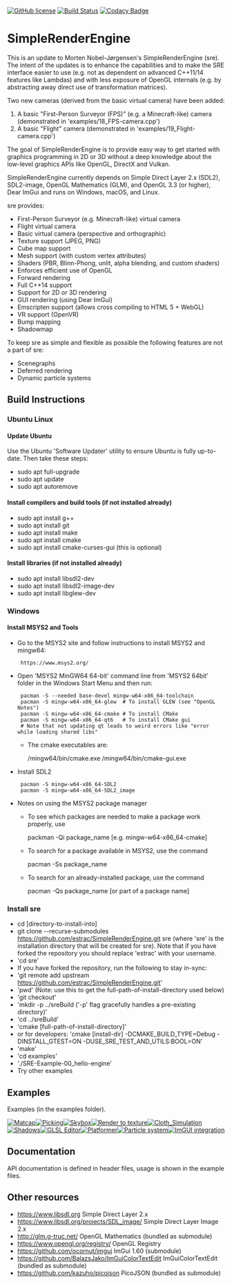 [![GitHub license](https://img.shields.io/badge/license-MIT-blue.svg)](https://raw.githubusercontent.com/mortennobel/SimpleRenderEngine/master/LICENSE)
[![Build Status](https://travis-ci.org/mortennobel/SimpleRenderEngine.svg?branch=master)](https://travis-ci.org/mortennobel/SimpleRenderEngine)
[![Codacy Badge](https://api.codacy.com/project/badge/Grade/86403818b8b54161a6fef03248c0b828)](https://www.codacy.com/app/mortennobel/SimpleRenderEngine?utm_source=github.com&amp;utm_medium=referral&amp;utm_content=mortennobel/SimpleRenderEngine&amp;utm_campaign=Badge_Grade)

# SimpleRenderEngine

This is an update to Morten Nobel-Jørgensen's SimpleRenderEngine (sre). The intent of the updates is to enhance the capabilities and to make the SRE interface easier to use (e.g. not as dependent on advanced C++11/14 features like Lambdas) and with less exposure of OpenGL internals (e.g. by abstracting away direct use of transformation matrices).

Two new cameras (derived from the basic virtual camera) have been added:
1) A basic "First-Person Surveyor (FPS)" (e.g. a Minecraft-like) camera (demonstrated in 'examples/18_FPS-camera.cpp')
2) A basic "Flight" camera (demonstrated in 'examples/19_Flight-camera.cpp')

The goal of SimpleRenderEngine is to provide easy way to get started with graphics programming in 2D or 3D without a deep knowledge about the low-level graphics APIs like OpenGL, DirectX and Vulkan.
 
SimpleRenderEngine currently depends on Simple Direct Layer 2.x (SDL2), SDL2-image, OpenGL Mathematics (GLM), and OpenGL 3.3 (or higher), Dear ImGui and runs on Windows, macOS, and Linux.
 
sre provides:
 * First-Person Surveyor (e.g. Minecraft-like) virtual camera
 * Flight virtual camera
 * Basic virtual camera (perspective and orthographic)
 * Texture support (JPEG, PNG)
 * Cube map support
 * Mesh support (with custom vertex attributes)
 * Shaders (PBR, Blinn-Phong, unlit, alpha blending, and custom shaders)
 * Enforces efficient use of OpenGL
 * Forward rendering
 * Full C++14 support
 * Support for 2D or 3D rendering
 * GUI rendering (using Dear ImGui)
 * Emscripten support (allows cross compiling to HTML 5 + WebGL)
 * VR support (OpenVR)
 * Bump mapping
 * Shadowmap

To keep sre as simple and flexible as possible the following features are not a part of sre:
 * Scenegraphs
 * Deferred rendering
 * Dynamic particle systems

## Build Instructions

### Ubuntu Linux

#### Update Ubuntu

Use the Ubuntu 'Software Updater' utility to ensure Ubuntu is fully up-to-date. Then take these steps:

 * sudo apt full-upgrade
 * sudo apt update
 * sudo apt autoremove

#### Install compilers and build tools (if not installed already)

 * sudo apt install g++
 * sudo apt install git
 * sudo apt install make
 * sudo apt install cmake
 * sudo apt install cmake-curses-gui (this is optional)

#### Install libraries (if not installed already)

 * sudo apt install libsdl2-dev
 * sudo apt install libsdl2-image-dev
 * sudo apt install libglew-dev

### Windows

#### Install MSYS2 and Tools
 * Go to the MSYS2 site and follow instructions to install MSYS2 and mingw64:

        https://www.msys2.org/

 * Open 'MSYS2 MinGW64 64-bit' command line from 'MSYS2 64bit' folder in the
   Windows Start Menu and then run:

        pacman -S --needed base-devel mingw-w64-x86_64-toolchain
        pacman -S mingw-w64-x86_64-glew  # To install GLEW (see "OpenGL Notes")
        pacman -S mingw-w64-x86_64-cmake # To install CMake
        pacman -S mingw-w64-x86_64-qt6   # To install CMake gui
        # Note that not updating qt leads to weird errors like "error while loading shared libs"

    * The cmake executables are:

        /mingw64/bin/cmake.exe
        /mingw64/bin/cmake-gui.exe

 * Install SDL2

        pacman -S mingw-w64-x86_64-SDL2
        pacman -S mingw-w64-x86_64-SDL2_image

 * Notes on using the MSYS2 package manager
    * To see which packages are needed to make a package work properly, use

        packman -Qi package_name [e.g. mingw-w64-x86_64-cmake]

    * To search for a package available in MSYS2, use the command

        pacman -Ss package_name

    * To search for an already-installed package, use the command

        pacman -Qs package_name [or part of a package name]

### Install sre
 
 * cd [directory-to-install-into] 
 * git clone --recurse-submodules https://github.com/estrac/SimpleRenderEngine.git sre (where 'sre' is the installation directory that will be created for sre). Note that if you have forked the repository you should replace 'estrac' with your username.
 * 'cd sre'
 * If you have forked the repository, run the following to stay in-sync:
 * 'git remote add upstream https://github.com/estrac/SimpleRenderEngine.git'
 * 'pwd' (Note: use this to get the full-path-of-install-directory used below)
 * 'git checkout'
 * 'mkdir -p ../sreBuild ('-p' flag gracefully handles a pre-existing directory)'
 * 'cd ../sreBuild'
 * 'cmake [full-path-of-install-directory]'
 * or for developers: 'cmake [install-dir] -DCMAKE_BUILD_TYPE=Debug -DINSTALL_GTEST=ON -DUSE_SRE_TEST_AND_UTILS:BOOL=ON'
 * 'make'
 * 'cd examples'
 * './SRE-Example-00_hello-engine'
 * Try other examples

## Examples
 
Examples (in the examples folder).

[![Matcap](https://mortennobel.github.io/SimpleRenderEngine/examples/07_matcap.png)](https://mortennobel.github.io/SimpleRenderEngine/examples/07_matcap.html)[![Picking](https://mortennobel.github.io/SimpleRenderEngine/examples/09_picking.png)](https://mortennobel.github.io/SimpleRenderEngine/examples/09_picking.html)[![Skybox](https://mortennobel.github.io/SimpleRenderEngine/examples/10_skybox-example.png)](https://mortennobel.github.io/SimpleRenderEngine/examples/10_skybox-example.html)[![Render to texture](https://mortennobel.github.io/SimpleRenderEngine/examples/12_render-to-texture.png)](https://mortennobel.github.io/SimpleRenderEngine/examples/12_render-to-texture.html)[![Cloth_Simulation](https://mortennobel.github.io/SimpleRenderEngine/examples/15_cloth_simulation.png)](https://mortennobel.github.io/SimpleRenderEngine/examples/15_cloth_simulation.html)[![Shadows](https://mortennobel.github.io/SimpleRenderEngine/examples/16_shadows.png)](https://mortennobel.github.io/SimpleRenderEngine/examples/16_shadows.html)[![GLSL Editor](https://mortennobel.github.io/SimpleRenderEngine/examples/glsl_editor.png)](https://github.com/mortennobel/sre_glsl_editor)[![Platformer](https://mortennobel.github.io/SimpleRenderEngine/examples/platformer.png)](https://github.com/mortennobel/SimpleRenderEngineProject/tree/master/project/platformer)[![Particle system](https://mortennobel.github.io/SimpleRenderEngine/examples/particle-system.png)](https://github.com/mortennobel/SimpleRenderEngineProject/tree/master/project/particle_system)[![ImGUI integration](https://mortennobel.github.io/SimpleRenderEngine/examples/gui.png)](https://github.com/mortennobel/SimpleRenderEngineProject/tree/master/project/gui)

## Documentation

API documentation is defined in header files, usage is shown in the example files.
 
## Other resources
 
 * https://www.libsdl.org Simple Direct Layer 2.x 
 * https://www.libsdl.org/projects/SDL_image/ Simple Direct Layer Image 2.x
 * http://glm.g-truc.net/ OpenGL Mathematics (bundled as submodule)
 * https://www.opengl.org/registry/ OpenGL Registry
 * https://github.com/ocornut/imgui ImGui 1.60 (submodule)
 * https://github.com/BalazsJako/ImGuiColorTextEdit ImGuiColorTextEdit (bundled as submodule)
 * https://github.com/kazuho/picojson PicoJSON (bundled as submodule)
